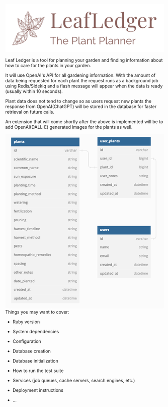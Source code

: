 ![Leaf Ledger logo](/app/assets/images/logos/logo-transparent-png.png)


Leaf Ledger is a tool for planning your garden and finding information about how to care for the plants in your garden. 

It will use OpenAI's API for all gardening information. With the amount of data being requested for each plant the request runs as a background job using Redis/Sidekiq and a flash message will appear when the data is ready (usually within 10 seconds). 

Plant data does not tend to change so as users request new plants the response from OpenAI(ChatGPT) will be stored in the database for faster retrieval on future calls.

An extension that will come shortly after the above is implemented will be to add OpenAI(DALL-E) generated images for the plants as well.

![datbase diagram](/app/assets/images/db-diagram.png)
Things you may want to cover:

* Ruby version

* System dependencies

* Configuration

* Database creation

* Database initialization

* How to run the test suite

* Services (job queues, cache servers, search engines, etc.)

* Deployment instructions

* ...
